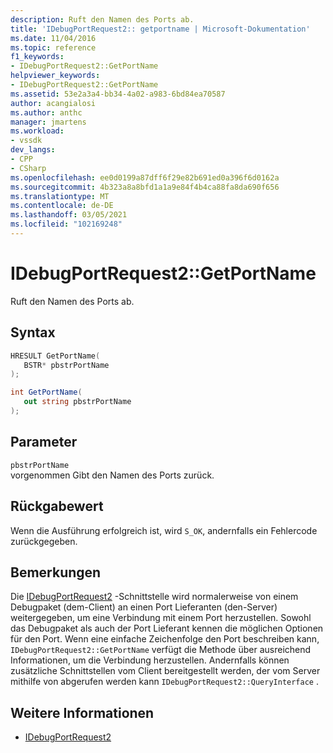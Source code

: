 ```yaml
---
description: Ruft den Namen des Ports ab.
title: 'IDebugPortRequest2:: getportname | Microsoft-Dokumentation'
ms.date: 11/04/2016
ms.topic: reference
f1_keywords:
- IDebugPortRequest2::GetPortName
helpviewer_keywords:
- IDebugPortRequest2::GetPortName
ms.assetid: 53e2a3a4-bb34-4a02-a983-6bd84ea70587
author: acangialosi
ms.author: anthc
manager: jmartens
ms.workload:
- vssdk
dev_langs:
- CPP
- CSharp
ms.openlocfilehash: ee0d0199a87dff6f29e82b691ed0a396f6d0162a
ms.sourcegitcommit: 4b323a8a8bfd1a1a9e84f4b4ca88fa8da690f656
ms.translationtype: MT
ms.contentlocale: de-DE
ms.lasthandoff: 03/05/2021
ms.locfileid: "102169248"
---
```

# <a name="idebugportrequest2getportname"></a>IDebugPortRequest2::GetPortName
Ruft den Namen des Ports ab.

## <a name="syntax"></a>Syntax

```cpp
HRESULT GetPortName( 
   BSTR* pbstrPortName
);
```

```csharp
int GetPortName( 
   out string pbstrPortName
);
```

## <a name="parameters"></a>Parameter
`pbstrPortName`\
vorgenommen Gibt den Namen des Ports zurück.

## <a name="return-value"></a>Rückgabewert
 Wenn die Ausführung erfolgreich ist, wird `S_OK`, andernfalls ein Fehlercode zurückgegeben.

## <a name="remarks"></a>Bemerkungen
 Die [IDebugPortRequest2](../../../extensibility/debugger/reference/idebugportrequest2.md) -Schnittstelle wird normalerweise von einem Debugpaket (dem-Client) an einen Port Lieferanten (den-Server) weitergegeben, um eine Verbindung mit einem Port herzustellen. Sowohl das Debugpaket als auch der Port Lieferant kennen die möglichen Optionen für den Port. Wenn eine einfache Zeichenfolge den Port beschreiben kann, `IDebugPortRequest2::GetPortName` verfügt die Methode über ausreichend Informationen, um die Verbindung herzustellen. Andernfalls können zusätzliche Schnittstellen vom Client bereitgestellt werden, der vom Server mithilfe von abgerufen werden kann `IDebugPortRequest2::QueryInterface` .

## <a name="see-also"></a>Weitere Informationen
- [IDebugPortRequest2](../../../extensibility/debugger/reference/idebugportrequest2.md)
